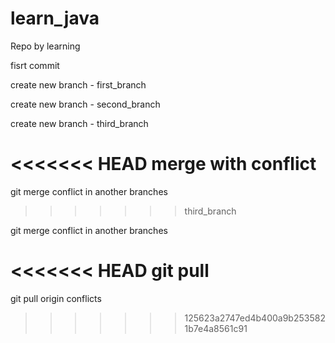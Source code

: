 # learn_java
Repo by learning

fisrt commit

create new branch - first_branch

create new branch - second_branch

create new branch - third_branch

<<<<<<< HEAD
merge with conflict
=======
git merge conflict in another branches
>>>>>>> third_branch


git merge conflict in another branches

<<<<<<< HEAD
git pull
=======
git pull origin conflicts
>>>>>>> 125623a2747ed4b400a9b2535821b7e4a8561c91
